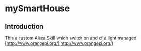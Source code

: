 # mySmartHouse

## Introduction

This a custom Alexa Skill which switch on and of a light managed [http://www.orangepi.org/](http://www.orangepi.org/)

